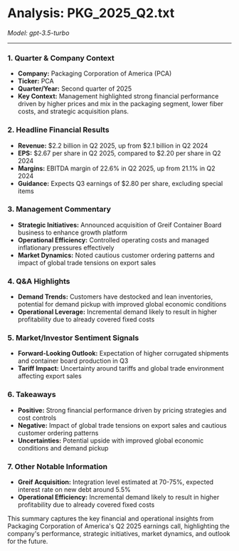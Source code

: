 # Analysis: PKG_2025_Q2.txt

*Model: gpt-3.5-turbo*

---

### 1. Quarter & Company Context
- **Company:** Packaging Corporation of America (PCA)
- **Ticker:** PCA
- **Quarter/Year:** Second quarter of 2025
- **Key Context:** Management highlighted strong financial performance driven by higher prices and mix in the packaging segment, lower fiber costs, and strategic acquisition plans.

### 2. Headline Financial Results
- **Revenue:** $2.2 billion in Q2 2025, up from $2.1 billion in Q2 2024
- **EPS:** $2.67 per share in Q2 2025, compared to $2.20 per share in Q2 2024
- **Margins:** EBITDA margin of 22.6% in Q2 2025, up from 21.1% in Q2 2024
- **Guidance:** Expects Q3 earnings of $2.80 per share, excluding special items

### 3. Management Commentary
- **Strategic Initiatives:** Announced acquisition of Greif Container Board business to enhance growth platform
- **Operational Efficiency:** Controlled operating costs and managed inflationary pressures effectively
- **Market Dynamics:** Noted cautious customer ordering patterns and impact of global trade tensions on export sales

### 4. Q&A Highlights
- **Demand Trends:** Customers have destocked and lean inventories, potential for demand pickup with improved global economic conditions
- **Operational Leverage:** Incremental demand likely to result in higher profitability due to already covered fixed costs

### 5. Market/Investor Sentiment Signals
- **Forward-Looking Outlook:** Expectation of higher corrugated shipments and container board production in Q3
- **Tariff Impact:** Uncertainty around tariffs and global trade environment affecting export sales

### 6. Takeaways
- **Positive:** Strong financial performance driven by pricing strategies and cost controls
- **Negative:** Impact of global trade tensions on export sales and cautious customer ordering patterns
- **Uncertainties:** Potential upside with improved global economic conditions and demand pickup

### 7. Other Notable Information
- **Greif Acquisition:** Integration level estimated at 70-75%, expected interest rate on new debt around 5.5%
- **Operational Efficiency:** Incremental demand likely to result in higher profitability due to already covered fixed costs

This summary captures the key financial and operational insights from Packaging Corporation of America's Q2 2025 earnings call, highlighting the company's performance, strategic initiatives, market dynamics, and outlook for the future.
